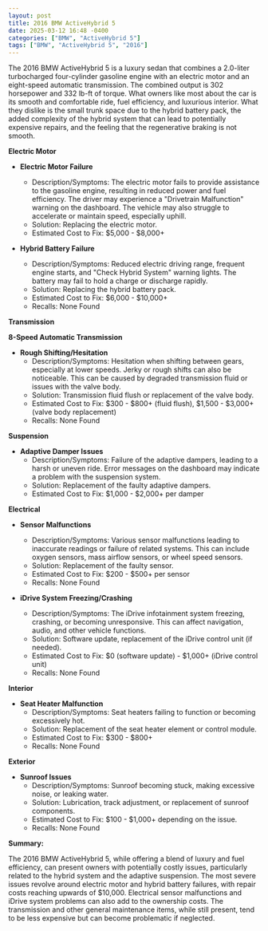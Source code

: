 ```yaml
---
layout: post
title: 2016 BMW ActiveHybrid 5
date: 2025-03-12 16:48 -0400
categories: ["BMW", "ActiveHybrid 5"]
tags: ["BMW", "ActiveHybrid 5", "2016"]
---
```

The 2016 BMW ActiveHybrid 5 is a luxury sedan that combines a 2.0-liter turbocharged four-cylinder gasoline engine with an electric motor and an eight-speed automatic transmission. The combined output is 302 horsepower and 332 lb-ft of torque. What owners like most about the car is its smooth and comfortable ride, fuel efficiency, and luxurious interior. What they dislike is the small trunk space due to the hybrid battery pack, the added complexity of the hybrid system that can lead to potentially expensive repairs, and the feeling that the regenerative braking is not smooth.

**Electric Motor**

* **Electric Motor Failure**
    * Description/Symptoms: The electric motor fails to provide assistance to the gasoline engine, resulting in reduced power and fuel efficiency. The driver may experience a "Drivetrain Malfunction" warning on the dashboard. The vehicle may also struggle to accelerate or maintain speed, especially uphill.
    * Solution: Replacing the electric motor.
    * Estimated Cost to Fix: $5,000 - $8,000+

* **Hybrid Battery Failure**
    * Description/Symptoms: Reduced electric driving range, frequent engine starts, and "Check Hybrid System" warning lights. The battery may fail to hold a charge or discharge rapidly.
    * Solution: Replacing the hybrid battery pack.
    * Estimated Cost to Fix: $6,000 - $10,000+
    * Recalls: None Found

**Transmission**

**8-Speed Automatic Transmission**

* **Rough Shifting/Hesitation**
    * Description/Symptoms: Hesitation when shifting between gears, especially at lower speeds. Jerky or rough shifts can also be noticeable. This can be caused by degraded transmission fluid or issues with the valve body.
    * Solution: Transmission fluid flush or replacement of the valve body.
    * Estimated Cost to Fix: $300 - $800+ (fluid flush), $1,500 - $3,000+ (valve body replacement)
    * Recalls: None Found

**Suspension**

* **Adaptive Damper Issues**
    * Description/Symptoms: Failure of the adaptive dampers, leading to a harsh or uneven ride. Error messages on the dashboard may indicate a problem with the suspension system.
    * Solution: Replacement of the faulty adaptive dampers.
    * Estimated Cost to Fix: $1,000 - $2,000+ per damper

**Electrical**

* **Sensor Malfunctions**
    * Description/Symptoms: Various sensor malfunctions leading to inaccurate readings or failure of related systems. This can include oxygen sensors, mass airflow sensors, or wheel speed sensors.
    * Solution: Replacement of the faulty sensor.
    * Estimated Cost to Fix: $200 - $500+ per sensor
    * Recalls: None Found

* **iDrive System Freezing/Crashing**
    * Description/Symptoms: The iDrive infotainment system freezing, crashing, or becoming unresponsive. This can affect navigation, audio, and other vehicle functions.
    * Solution: Software update, replacement of the iDrive control unit (if needed).
    * Estimated Cost to Fix: $0 (software update) - $1,000+ (iDrive control unit)
    * Recalls: None Found

**Interior**

* **Seat Heater Malfunction**
    * Description/Symptoms: Seat heaters failing to function or becoming excessively hot.
    * Solution: Replacement of the seat heater element or control module.
    * Estimated Cost to Fix: $300 - $800+
    * Recalls: None Found

**Exterior**

* **Sunroof Issues**
    * Description/Symptoms: Sunroof becoming stuck, making excessive noise, or leaking water.
    * Solution: Lubrication, track adjustment, or replacement of sunroof components.
    * Estimated Cost to Fix: $100 - $1,000+ depending on the issue.
    * Recalls: None Found

**Summary:**

The 2016 BMW ActiveHybrid 5, while offering a blend of luxury and fuel efficiency, can present owners with potentially costly issues, particularly related to the hybrid system and the adaptive suspension. The most severe issues revolve around electric motor and hybrid battery failures, with repair costs reaching upwards of $10,000. Electrical sensor malfunctions and iDrive system problems can also add to the ownership costs. The transmission and other general maintenance items, while still present, tend to be less expensive but can become problematic if neglected.

